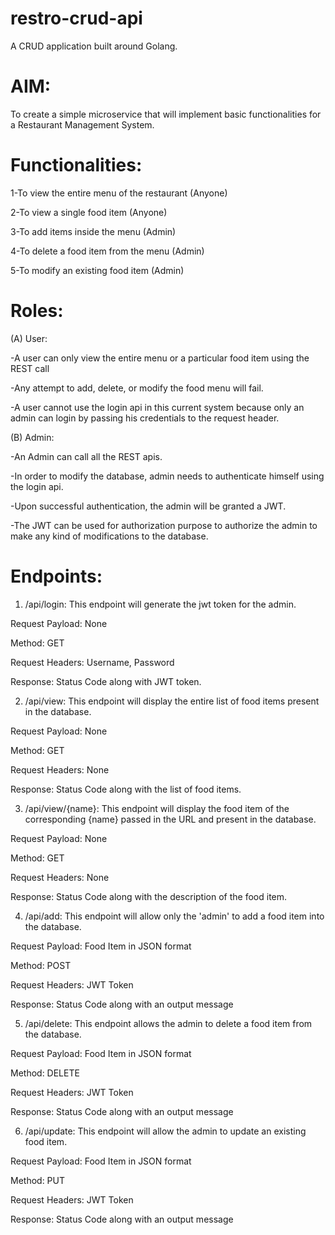 # restro-crud-api
A CRUD application built around Golang.

# AIM:  

To create a simple microservice that will implement basic functionalities for a Restaurant Management System. 

# Functionalities: 

1-To view the entire menu of the restaurant (Anyone) 

2-To view a single food item (Anyone) 

3-To add items inside the menu (Admin) 

4-To delete a food item from the menu (Admin) 

5-To modify an existing food item (Admin) 

# Roles: 

(A) User: 

-A user can only view the entire menu or a particular food item using the REST call 

-Any attempt to add, delete, or modify the food menu will fail. 

-A user cannot use the login api in this current system because only an admin can login by passing his credentials to the request header. 

(B) Admin: 

-An Admin can call all the REST apis. 

-In order to modify the database, admin needs to authenticate himself using the login api. 

-Upon successful authentication, the admin will be granted a JWT. 

-The JWT can be used for authorization purpose to authorize the admin to make any kind of modifications to the database.

# Endpoints: 

1) /api/login: This endpoint will generate the jwt token for the admin. 

Request Payload: None 

Method: GET 

Request Headers: Username, Password 

Response: Status Code along with JWT token. 

 

2) /api/view: This endpoint will display the entire list of food items present in the database. 

Request Payload: None 

Method: GET 

Request Headers: None 

Response: Status Code along with the list of food items. 

 

3) /api/view/{name}: This endpoint will display the food item of the corresponding {name} passed in the URL and present in the database. 

Request Payload: None 

Method: GET 

Request Headers: None 

Response: Status Code along with the description of the food item. 

 

4) /api/add: This endpoint will allow only the 'admin' to add a food item into the database. 

Request Payload: Food Item in JSON format 

Method: POST 

Request Headers: JWT Token 

Response: Status Code along with an output message 

 

5) /api/delete: This endpoint allows the admin to delete a food item from the database. 

Request Payload: Food Item in JSON format 

Method: DELETE 

Request Headers: JWT Token 

Response: Status Code along with an output message 

 

 

 

6) /api/update: This endpoint will allow the admin to update an existing food item. 

Request Payload: Food Item in JSON format 

Method: PUT 

Request Headers: JWT Token 

Response: Status Code along with an output message 
